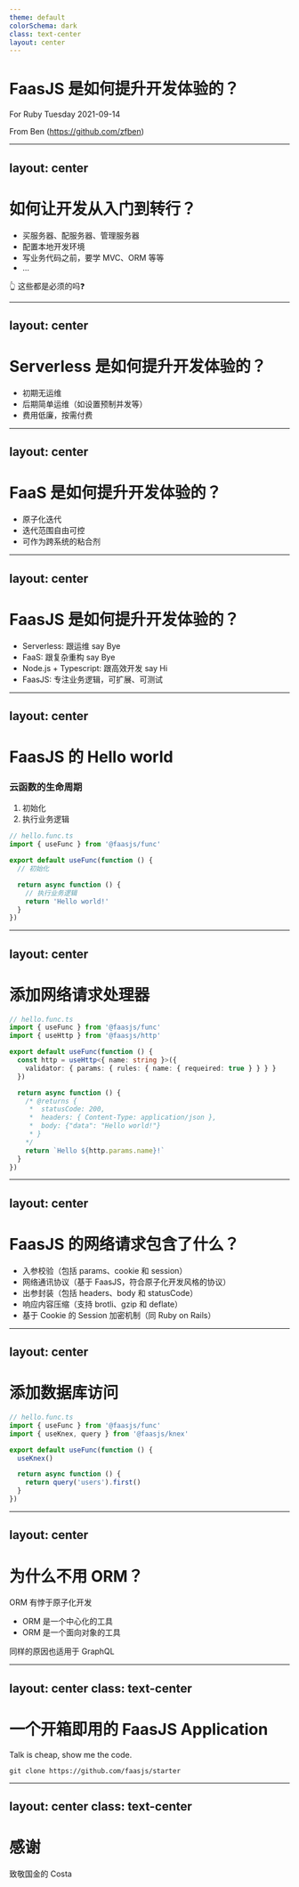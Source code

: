 ```yaml
---
theme: default
colorSchema: dark
class: text-center
layout: center
---
```


# FaasJS 是如何提升开发体验的？

For Ruby Tuesday 2021-09-14

From Ben (https://github.com/zfben)

---
layout: center
---

# 如何让开发从入门到转行？

- 买服务器、配服务器、管理服务器
- 配置本地开发环境
- 写业务代码之前，要学 MVC、ORM 等等
- ...

👆 这些都是必须的吗❓

---
layout: center
---

# Serverless 是如何提升开发体验的？

- 初期无运维
- 后期简单运维（如设置预制并发等）
- 费用低廉，按需付费

---
layout: center
---

# FaaS 是如何提升开发体验的？

- 原子化迭代
- 迭代范围自由可控
- 可作为跨系统的粘合剂

---
layout: center
---

# FaasJS 是如何提升开发体验的？

- Serverless: 跟运维 say Bye
- FaaS: 跟复杂重构 say Bye
- Node.js + Typescript: 跟高效开发 say Hi
- FaasJS: 专注业务逻辑，可扩展、可测试

---
layout: center
---

# FaasJS 的 Hello world

### 云函数的生命周期

1. 初始化
2. 执行业务逻辑

```ts
// hello.func.ts
import { useFunc } from '@faasjs/func'

export default useFunc(function () {
  // 初始化

  return async function () {
    // 执行业务逻辑
    return 'Hello world!'
  }
})
```

---
layout: center
---

# 添加网络请求处理器

```ts
// hello.func.ts
import { useFunc } from '@faasjs/func'
import { useHttp } from '@faasjs/http'

export default useFunc(function () {
  const http = useHttp<{ name: string }>({
    validator: { params: { rules: { name: { requeired: true } } } }
  })

  return async function () {
    /* @returns {
     *  statusCode: 200,
     *  headers: { Content-Type: application/json },
     *  body: {"data": "Hello world!"}
     * }
    */
    return `Hello ${http.params.name}!`
  }
})
```

---
layout: center
---

# FaasJS 的网络请求包含了什么？

- 入参校验（包括 params、cookie 和 session）
- 网络通讯协议（基于 FaasJS，符合原子化开发风格的协议）
- 出参封装（包括 headers、body 和 statusCode）
- 响应内容压缩（支持 brotli、gzip 和 deflate）
- 基于 Cookie 的 Session 加密机制（同 Ruby on Rails）

---
layout: center
---

# 添加数据库访问

```ts
// hello.func.ts
import { useFunc } from '@faasjs/func'
import { useKnex, query } from '@faasjs/knex'

export default useFunc(function () {
  useKnex()

  return async function () {
    return query('users').first()
  }
})
```

---
layout: center
---

# 为什么不用 ORM？

ORM 有悖于原子化开发

- ORM 是一个中心化的工具
- ORM 是一个面向对象的工具

同样的原因也适用于 GraphQL

---
layout: center
class: text-center
---

# 一个开箱即用的 FaasJS Application

Talk is cheap, show me the code.

`git clone https://github.com/faasjs/starter`

---
layout: center
class: text-center
---

# 感谢

致敬国金的 Costa
